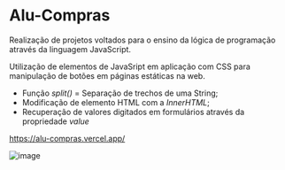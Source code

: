 # Alu-Compras

Realização de projetos voltados para o ensino da lógica de programação através da linguagem JavaScript.

Utilização de elementos de JavaSript em aplicação com CSS para manipulação de botões em páginas estáticas na web.

- Função *split()* = Separação de trechos de uma String;
- Modificação de elemento HTML com a *InnerHTML*;
- Recuperação de valores digitados em formulários através da propriedade *value*

https://alu-compras.vercel.app/

![image](https://github.com/diandrade/alu-compras/assets/81432715/4fd2650b-61fc-44f2-9b25-fb9654342a80)

